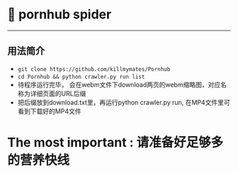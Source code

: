 #  pornhub spider

-------------------

## 用法简介

- ```git clone https://github.com/killmymates/Pornhub ```
- ```cd Pornhub && python crawler.py run list```
- 待程序运行完毕， 会在webm文件下download两页的webm缩略图，对应名称为详细页面的URL后缀
- 把后缀放到download.txt里，再运行python crawler.py run, 在MP4文件里可看到下载好的MP4文件 
# The most important : 请准备好足够多的营养快线
